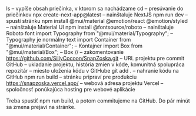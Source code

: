 ls – vypíše obsah priečinka, v ktorom sa nachádzame
cd – presúvanie do priečinkov
npx create-next-app@latest – nainštaluje NextJS
npm run dev – spustí stránku
npm install @mui/material @emotion/react @emotion/styled – nainštaluje Material UI
npm install @fontsource/roboto – nainštaluje Roboto font
import Typography from "@mui/material/Typography"; – Typography je normálny text
import Container from "@mui/material/Container"; – Kontajner
import Box from "@mui/material/Box"; – Box
// – zakomentovanie
https://github.com/SillyCocoon/SnapZoska.git – URL projektu pre commit
GitHub – ukladanie projektu, história zmien v kóde, komunitná spolupráca
repozitár – miesto uloženia kódu v GitHube
git add . – nahranie kódu na GitHub
npm run build – stránku pripraví pre produkciu
https://snapzoska.vercel.app/ – webová adresa projektu
Vercel – spoločnosť ponúkajúca hosting pre webové aplikácie

Treba spustiť npm run build, a potom commitujeme na GitHub. Do pár minút sa zmena prejaví na stránke.